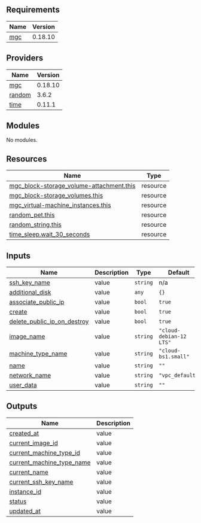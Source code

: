 ## Requirements

| Name | Version |
|------|---------|
| <a name="requirement_mgc"></a> [mgc](#requirement\_mgc) | 0.18.10 |

## Providers

| Name | Version |
|------|---------|
| <a name="provider_mgc"></a> [mgc](#provider\_mgc) | 0.18.10 |
| <a name="provider_random"></a> [random](#provider\_random) | 3.6.2 |
| <a name="provider_time"></a> [time](#provider\_time) | 0.11.1 |

## Modules

No modules.

## Resources

| Name | Type |
|------|------|
| [mgc_block-storage_volume-attachment.this](https://registry.terraform.io/providers/MagaluCloud/mgc/0.18.10/docs/resources/block-storage_volume-attachment) | resource |
| [mgc_block-storage_volumes.this](https://registry.terraform.io/providers/MagaluCloud/mgc/0.18.10/docs/resources/block-storage_volumes) | resource |
| [mgc_virtual-machine_instances.this](https://registry.terraform.io/providers/MagaluCloud/mgc/0.18.10/docs/resources/virtual-machine_instances) | resource |
| [random_pet.this](https://registry.terraform.io/providers/hashicorp/random/latest/docs/resources/pet) | resource |
| [random_string.this](https://registry.terraform.io/providers/hashicorp/random/latest/docs/resources/string) | resource |
| [time_sleep.wait_30_seconds](https://registry.terraform.io/providers/hashicorp/time/latest/docs/resources/sleep) | resource |

## Inputs

| Name | Description | Type | Default | Required |
|------|-------------|------|---------|:--------:|
| <a name="input_ssh_key_name"></a> [ssh\_key\_name](#input\_ssh\_key\_name) | value | `string` | n/a | yes |
| <a name="input_additional_disk"></a> [additional\_disk](#input\_additional\_disk) | value | `any` | `{}` | no |
| <a name="input_associate_public_ip"></a> [associate\_public\_ip](#input\_associate\_public\_ip) | value | `bool` | `true` | no |
| <a name="input_create"></a> [create](#input\_create) | value | `bool` | `true` | no |
| <a name="input_delete_public_ip_on_destroy"></a> [delete\_public\_ip\_on\_destroy](#input\_delete\_public\_ip\_on\_destroy) | value | `bool` | `true` | no |
| <a name="input_image_name"></a> [image\_name](#input\_image\_name) | value | `string` | `"cloud-debian-12 LTS"` | no |
| <a name="input_machine_type_name"></a> [machine\_type\_name](#input\_machine\_type\_name) | value | `string` | `"cloud-bs1.small"` | no |
| <a name="input_name"></a> [name](#input\_name) | value | `string` | `""` | no |
| <a name="input_network_name"></a> [network\_name](#input\_network\_name) | value | `string` | `"vpc_default"` | no |
| <a name="input_user_data"></a> [user\_data](#input\_user\_data) | value | `string` | `""` | no |

## Outputs

| Name | Description |
|------|-------------|
| <a name="output_created_at"></a> [created\_at](#output\_created\_at) | value |
| <a name="output_current_image_id"></a> [current\_image\_id](#output\_current\_image\_id) | value |
| <a name="output_current_machine_type_id"></a> [current\_machine\_type\_id](#output\_current\_machine\_type\_id) | value |
| <a name="output_current_machine_type_name"></a> [current\_machine\_type\_name](#output\_current\_machine\_type\_name) | value |
| <a name="output_current_name"></a> [current\_name](#output\_current\_name) | value |
| <a name="output_current_ssh_key_name"></a> [current\_ssh\_key\_name](#output\_current\_ssh\_key\_name) | value |
| <a name="output_instance_id"></a> [instance\_id](#output\_instance\_id) | value |
| <a name="output_status"></a> [status](#output\_status) | value |
| <a name="output_updated_at"></a> [updated\_at](#output\_updated\_at) | value |